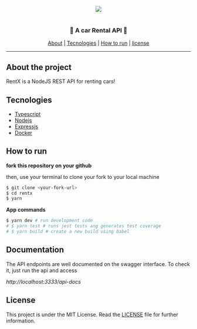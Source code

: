 <div align=center><img src="https://i.imgur.com/oUAKMC5.png" /></div>
<br/>
<h3 align=center>🚙 A car Rental API 🚙</h3>

<div align=center>
<a href="#About-the-project">About</a> |
<a href="#Tecnologies">Tecnologies</a> |
<a href="#How-to-run">How to run</a> |
<a href="#License">license</a>
</div>

---

## About the project

RentX is a NodeJS REST API for renting cars!

## Tecnologies

- [Typescript](https://www.typescriptlang.org/)
- [Nodejs](https://www.nodejs.org)
- [Expressjs](https://github.com/expressjs/express)
- [Docker](hhttps://www.docker.com/)

## How to run

**fork this repository on your github**

then, use your terminal to clone your fork to your local machine

```bash
$ git clone <your-fork-url>
$ cd rentx
$ yarn
```

**App commands**
```bash
$ yarn dev # run development code
# $ yarn test # runs jest tests ang generates test coverage
# $ yarn build # create a new build using babel
```

## Documentation

The API endpoints are well documented on the swagger interface. To check it, just run the api and access 

*http://localhost:3333/api-docs*

## License

This project is under the MIT License. Read the [LICENSE](LICENSE) file for further information.
